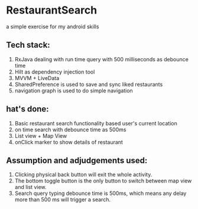 # RestaurantSearch
a simple exercise for my android skills

## Tech stack:
1. RxJava dealing with run time query with 500 milliseconds as debounce time
2. Hilt as dependency injection tool
3. MVVM + LiveData
4. SharedPreference is used to save and sync liked restaurants
5. navigation graph is used to do simple navigation

## hat's done:
1. Basic restaurant search functionality based user's current location
2. on time search with debounce time as 500ms
3. List view + Map View
4. onClick marker to show details of restaurant

## Assumption and adjudgements used:
1. Clicking physical back button will exit the whole activity.
2. The bottom toggle button is the only button to switch between map view and list view.
3. Search query typing debounce time is 500ms, which means any delay more than 500 ms will trigger a search.
